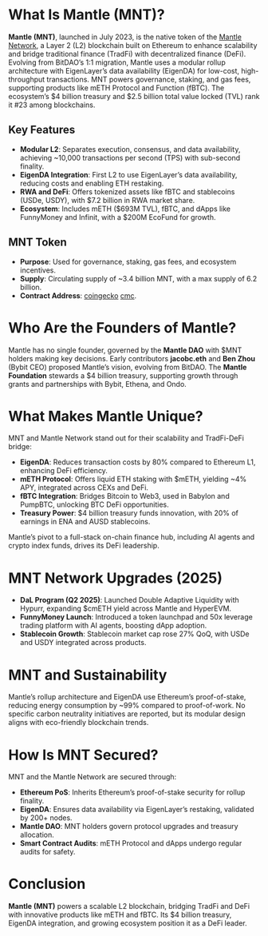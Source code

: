 # What Is Mantle (MNT)?

**Mantle (MNT)**, launched in July 2023, is the native token of the [Mantle Network](https://mantle.xyz/), a Layer 2 (L2) blockchain built on Ethereum to enhance scalability and bridge traditional finance (TradFi) with decentralized finance (DeFi). Evolving from BitDAO’s 1:1 migration, Mantle uses a modular rollup architecture with EigenLayer’s data availability (EigenDA) for low-cost, high-throughput transactions. MNT powers governance, staking, and gas fees, supporting products like mETH Protocol and Function (fBTC). The ecosystem’s $4 billion treasury and $2.5 billion total value locked (TVL) rank it #23 among blockchains.

## Key Features
- **Modular L2**: Separates execution, consensus, and data availability, achieving ~10,000 transactions per second (TPS) with sub-second finality.
- **EigenDA Integration**: First L2 to use EigenLayer’s data availability, reducing costs and enabling ETH restaking.
- **RWA and DeFi**: Offers tokenized assets like fBTC and stablecoins (USDe, USDY), with $7.2 billion in RWA market share.
- **Ecosystem**: Includes mETH ($693M TVL), fBTC, and dApps like FunnyMoney and Infinit, with a $200M EcoFund for growth.

## MNT Token
- **Purpose**: Used for governance, staking, gas fees, and ecosystem incentives.
- **Supply**: Circulating supply of ~3.4 billion MNT, with a max supply of 6.2 billion.
- **Contract Address**: [coingecko](https://www.coingecko.com/en/coins/mantle) [cmc](https://coinmarketcap.com/currencies/mantle/).



# Who Are the Founders of Mantle?

Mantle has no single founder, governed by the **Mantle DAO** with $MNT holders making key decisions. Early contributors **jacobc.eth** and **Ben Zhou** (Bybit CEO) proposed Mantle’s vision, evolving from BitDAO. The **Mantle Foundation** stewards a $4 billion treasury, supporting growth through grants and partnerships with Bybit, Ethena, and Ondo.

# What Makes Mantle Unique?

MNT and Mantle Network stand out for their scalability and TradFi-DeFi bridge:

- **EigenDA**: Reduces transaction costs by 80% compared to Ethereum L1, enhancing DeFi efficiency.
- **mETH Protocol**: Offers liquid ETH staking with $mETH, yielding ~4% APY, integrated across CEXs and DeFi.
- **fBTC Integration**: Bridges Bitcoin to Web3, used in Babylon and PumpBTC, unlocking BTC DeFi opportunities.
- **Treasury Power**: $4 billion treasury funds innovation, with 20% of earnings in ENA and AUSD stablecoins.

Mantle’s pivot to a full-stack on-chain finance hub, including AI agents and crypto index funds, drives its DeFi leadership.

# MNT Network Upgrades (2025)

- **DaL Program (Q2 2025)**: Launched Double Adaptive Liquidity with Hypurr, expanding $cmETH yield across Mantle and HyperEVM.
- **FunnyMoney Launch**: Introduced a token launchpad and 50x leverage trading platform with AI agents, boosting dApp adoption.
- **Stablecoin Growth**: Stablecoin market cap rose 27% QoQ, with USDe and USDY integrated across products.


# MNT and Sustainability

Mantle’s rollup architecture and EigenDA use Ethereum’s proof-of-stake, reducing energy consumption by ~99% compared to proof-of-work. No specific carbon neutrality initiatives are reported, but its modular design aligns with eco-friendly blockchain trends.

# How Is MNT Secured?

MNT and the Mantle Network are secured through:

- **Ethereum PoS**: Inherits Ethereum’s proof-of-stake security for rollup finality.
- **EigenDA**: Ensures data availability via EigenLayer’s restaking, validated by 200+ nodes.
- **Mantle DAO**: MNT holders govern protocol upgrades and treasury allocation.
- **Smart Contract Audits**: mETH Protocol and dApps undergo regular audits for safety.


# Conclusion

**Mantle (MNT)** powers a scalable L2 blockchain, bridging TradFi and DeFi with innovative products like mETH and fBTC. Its $4 billion treasury, EigenDA integration, and growing ecosystem position it as a DeFi leader. 

